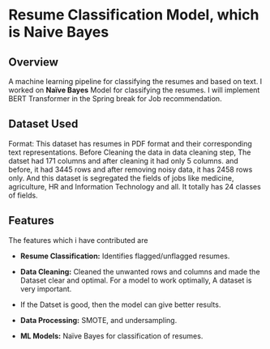 # Resume Classification Model, which is Naive Bayes

## Overview  
A machine learning pipeline for classifying the resumes and based on text. I worked on  **Naïve Bayes** Model  for classifying the resumes.
I will implement BERT Transformer in the Spring break for Job recommendation. 
 ## Dataset Used
  Format: This dataset has resumes in PDF format and their corresponding text representations.
  Before Cleaning the data in data cleaning step, The datset had 171 columns and after cleaning it had only 5 columns. and before, it had 3445 rows and after removing noisy data,
  it has 2458 rows only.
  And this dataset is segregated the fields of jobs like medicine, agriculture, HR and Information Technology and all. It totally has 24 classes of fields. 
## Features  
The features which i have contributed are 
- **Resume Classification:** Identifies flagged/unflagged resumes.  
- **Data Cleaning:** Cleaned the unwanted rows and columns and made the Dataset clear and optimal. For a model to work optimally, A dataset is very important.
- If the Datset is good, then the model can give better results.
 
- **Data Processing:** SMOTE, and undersampling.  
- **ML Models:** Naïve Bayes for classification of resumes.  
